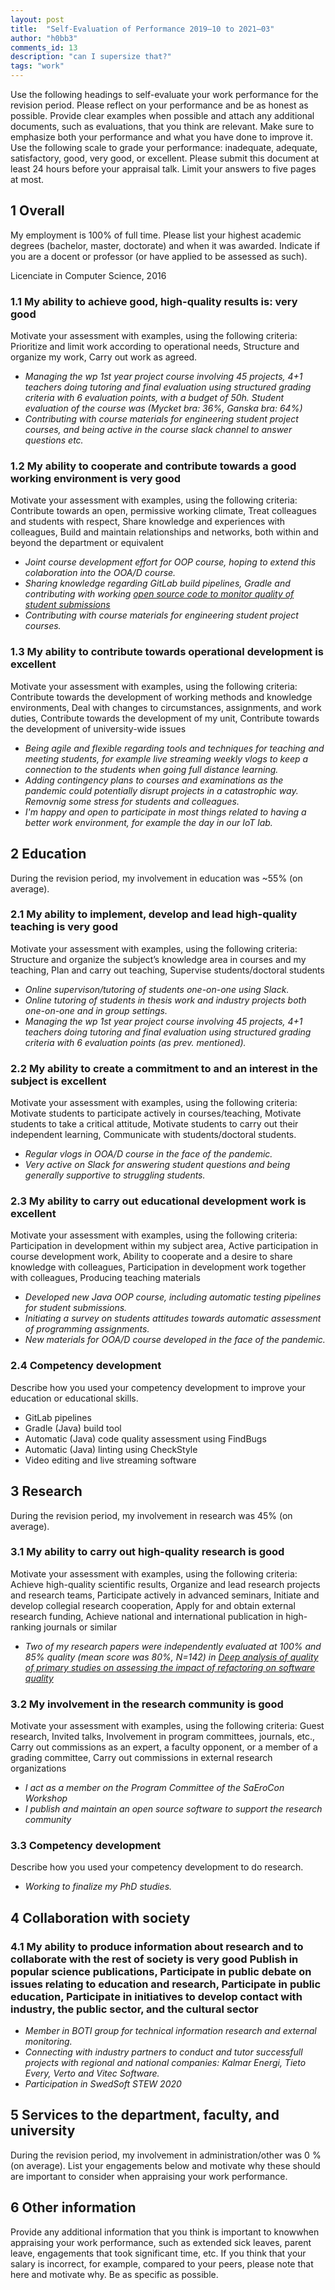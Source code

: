 ```yaml
---
layout: post
title:  "Self-Evaluation of Performance 2019–10 to 2021–03"
author: "h0bb3"
comments_id: 13
description: "can I supersize that?"
tags: "work"
---
```

Use the following headings to self-evaluate your work performance for the revision period. Please reflect on your performance and be as honest as possible. Provide clear examples when possible and attach any additional documents, such as evaluations, that you think are relevant. Make sure to emphasize both your performance and what you
have done to improve it.
Use the following scale to grade your performance: inadequate, adequate, satisfactory, good, very good, or excellent.
Please submit this document at least 24 hours before your appraisal talk. Limit your answers to five pages at most.

## 1 Overall
My employment is 100% of full time.
Please list your highest academic degrees (bachelor, master, doctorate) and when it was awarded. Indicate if you are a docent or professor (or have applied to be assessed as such).

Licenciate in Computer Science, 2016

### 1.1 My ability to achieve good, high-quality results is: very good
Motivate your assessment with examples, using the following criteria:
Prioritize and limit work according to operational needs, Structure and organize my work, Carry out work as agreed.

* _Managing the wp 1st year project course involving 45 projects, 4+1 teachers doing tutoring and final evaluation using structured grading criteria with 6 evaluation points, with a budget of 50h. Student evaluation of the course was (Mycket bra: 36%, Ganska bra: 64%)_
* _Contributing with course materials for engineering student project courses, and being active in the course slack channel to answer questions etc._

### 1.2 My ability to cooperate and contribute towards a good working environment is very good
Motivate your assessment with examples, using the following criteria: Contribute towards an open, permissive working climate, Treat colleagues and students with respect, Share knowledge and experiences with colleagues, Build and maintain relationships and networks, both within and beyond the department or equivalent

* _Joint course development effort for OOP course, hoping to extend this colaboration into the OOA/D course._
* _Sharing knowledge regarding GitLab build pipelines, Gradle and contributing with working [open source code to monitor quality of student submissions](https://github.com/tobias-dv-lnu/log/tree/main/code/gitlab-code-quality-as-unit-tests)_
* _Contributing with course materials for engineering student project courses._

### 1.3 My ability to contribute towards operational development is excellent
Motivate your assessment with examples, using the following criteria: Contribute towards the development of working methods and knowledge environments, Deal with changes to circumstances, assignments, and work duties, Contribute towards the development of my unit, Contribute towards the development of university-wide issues

* _Being agile and flexible regarding tools and techniques for teaching and meeting students, for example live streaming weekly vlogs to keep a connection to the students when going full distance learning._
* _Adding contingency plans to courses and examinations as the pandemic could potentially disrupt projects in a catastrophic way. Removnig some stress for students and colleagues._
* _I'm happy and open to participate in most things related to having a better work environment, for example the day in our IoT lab._

## 2 Education
During the revision period, my involvement in education was ~55% (on average).

### 2.1 My ability to implement, develop and lead high-quality teaching is very good
Motivate your assessment with examples, using the following criteria: Structure and organize the subject’s knowledge area in courses and my teaching, Plan and carry out teaching, Supervise students/doctoral students

* _Online supervison/tutoring of students one-on-one using Slack._
* _Online tutoring of students in thesis work and industry projects both one-on-one and in group settings._
* _Managing the wp 1st year project course involving 45 projects, 4+1 teachers doing tutoring and final evaluation using structured grading criteria with 6 evaluation points (as prev. mentioned)._

### 2.2 My ability to create a commitment to and an interest in the subject is excellent
Motivate your assessment with examples, using the following criteria: Motivate students to participate actively in courses/teaching, Motivate students to take a critical attitude, Motivate students to carry out their independent learning, Communicate with students/doctoral students.

* _Regular vlogs in OOA/D course in the face of the pandemic._
* _Very active on Slack for answering student questions and being generally supportive to struggling students._

### 2.3 My ability to carry out educational development work is excellent
Motivate your assessment with examples, using the following criteria: Participation in development within my subject area, Active participation in course development work, Ability to cooperate and a desire to share knowledge with colleagues, Participation in development work together with colleagues, Producing teaching materials

* _Developed new Java OOP course, including automatic testing pipelines for student submissions._
* _Initiating a survey on students attitudes towards automatic assessment of programming assignments._
* _New materials for OOA/D course developed in the face of the pandemic._
  

### 2.4 Competency development
Describe how you used your competency development to improve your education or educational skills.

* GitLab pipelines
* Gradle (Java) build tool
* Automatic (Java) code quality assessment using FindBugs
* Automatic (Java) linting using CheckStyle
* Video editing and live streaming software

## 3 Research
During the revision period, my involvement in research was 45% (on average).

### 3.1 My ability to carry out high-quality research is good
Motivate your assessment with examples, using the following criteria: Achieve high-quality scientific results, Organize and lead research projects and research teams, Participate actively in advanced seminars, Initiate and develop collegial research cooperation, Apply for and obtain external research funding, Achieve national and international publication in high-ranking journals or similar

* _Two of my research papers were independently evaluated at 100% and 85% quality (mean score was 80%, N=142) in [Deep analysis of quality of primary studies on assessing the impact of refactoring on software quality](https://www.sciencedirect.com/science/article/pii/S2214785320388258)_

### 3.2 My involvement in the research community is good
Motivate your assessment with examples, using the following criteria: Guest research, Invited talks, Involvement in program committees, journals, etc., Carry out commissions as an expert, a faculty opponent, or a member of a grading committee, Carry out commissions in external research organizations

* _I act as a member on the Program Committee of the SaEroCon Workshop_
* _I publish and maintain an open source software to support the research community_

### 3.3 Competency development
Describe how you used your competency development to do research.
* _Working to finalize my PhD studies._

## 4 Collaboration with society
### 4.1 My ability to produce information about research and to collaborate with the rest of society is very good Publish in popular science publications, Participate in public debate on issues relating to education and research, Participate in public education, Participate in initiatives to develop contact with industry, the public sector, and the cultural sector
 
* _Member in BOTI group for technical information research and external monitoring._
* _Connecting with industry partners to conduct and tutor successfull projects with regional and national companies: Kalmar Energi, Tieto Every, Verto and Vitec Software._
* _Participation in SwedSoft STEW 2020_ 

## 5 Services to the department, faculty, and university
During the revision period, my involvement in administration/other was 0 % (on average).
List your engagements below and motivate why these should are important to consider when appraising your work performance.

## 6 Other information
Provide any additional information that you think is important to knowwhen appraising your work performance, such as extended sick leaves, parent leave, engagements that
took significant time, etc. If you think that your salary is incorrect, for example, compared to your peers, please note that here and motivate why. Be as specific as possible.
